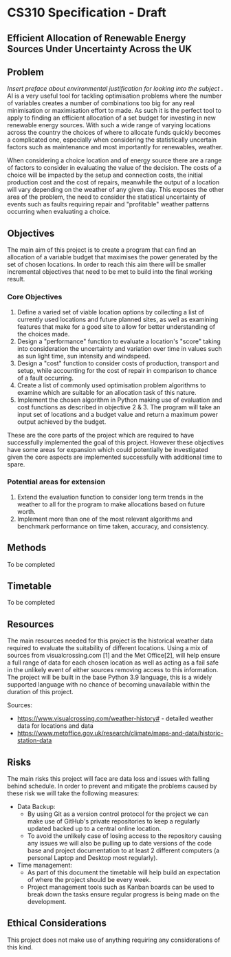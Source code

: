 # CS310 Specification - Draft

## Efficient Allocation of Renewable Energy Sources Under Uncertainty Across the UK

## Problem

*Insert preface about environmental justification for looking into the subject* . AI is a very useful tool for tackling optimisation problems where the number of variables creates a number of combinations too big for any real minimisation or maximisation effort to made. As such it is the perfect tool to apply to finding an efficient allocation of a set budget for investing in new renewable energy sources. With such a wide range of varying locations across the country  the choices of where to allocate funds quickly becomes a complicated one, especially when considering the statistically uncertain factors such as maintenance and most importantly for renewables, weather. 

When considering a choice location and of energy source there are a range of factors to consider in evaluating the value of the decision. The costs of a choice will be impacted by the setup and connection costs, the initial production cost and the cost of repairs, meanwhile the output of a location will vary depending on the weather of any given day. This exposes the other area of the problem, the need to consider the statistical uncertainty of events such as faults requiring repair and "profitable" weather patterns occurring when evaluating a choice.

## Objectives

The main aim of this project is to create a program that can find an allocation of a variable budget that maximises the power generated by the set of chosen locations. In order to reach this aim there will be smaller incremental objectives that need to be met to build into the final working result.

### Core Objectives

1. Define a varied set of viable location options by collecting a list of currently used locations and future planned sites, as well as examining features that make for a good site to allow for better understanding of the choices made.
2. Design a "performance" function to evaluate a location's "score" taking into consideration the uncertainty and variation over time in values such as sun light time, sun intensity and windspeed.
3. Design a "cost" function to consider costs of production, transport and setup, while accounting for the cost of repair in comparison to chance of a fault occurring.
4. Create a list of commonly used optimisation problem algorithms to examine which are suitable for an allocation task of this nature.
5. Implement the chosen algorithm in Python making use of evaluation and cost functions as described in objective 2 & 3. The program will take an input set of locations and a budget value and return a maximum power output achieved by the budget.

These are the core parts of the project which are required to have successfully implemented the goal of this project. However these objectives have some areas for expansion which could potentially be investigated given the core aspects are implemented successfully with additional time to spare.

### Potential areas for extension

1. Extend the evaluation function to consider long term trends in the weather to all for the program to make allocations based on future worth.
2. Implement more than one of the most relevant algorithms and benchmark performance on time taken, accuracy, and consistency.

## Methods

To be completed

## Timetable

To be completed

## Resources 

The main resources needed for this project is the historical weather data required to evaluate the suitability of different locations. Using a mix of sources from visualcrossing.com [1] and the Met Office[2], will help ensure a full range of data for each chosen location as well as acting as a fail safe in the unlikely event of either sources removing access to this information. The project will be built in the base Python 3.9 language, this is a widely supported language with no chance of becoming unavailable within the duration of this project. 

Sources:

- https://www.visualcrossing.com/weather-history# - detailed weather data for locations and data
- https://www.metoffice.gov.uk/research/climate/maps-and-data/historic-station-data

## Risks

The main risks this project will face are data loss and issues with falling behind schedule. In order to prevent and mitigate the problems caused by these risk we will take the following measures:

- Data Backup:
  - By using Git as a version control protocol for the project we can make use of GitHub's private repositories to keep a regularly updated backed up to a central online location.
  - To avoid the unlikely case of losing access to the repository causing any issues we will also be pulling up to date versions of the code base and project documentation to at least 2 different computers (a personal Laptop and Desktop most regularly).
- Time management:
  - As part of this document the timetable will help build an expectation of where the project should be every week.
  - Project management tools such as Kanban boards can be used to break down the tasks ensure regular progress is being made on the development.

## Ethical Considerations

 This project does not make use of anything requiring any considerations of this kind.

